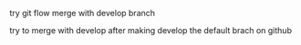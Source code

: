 try git flow 
merge with develop branch

try to merge with develop after making develop the default brach on github